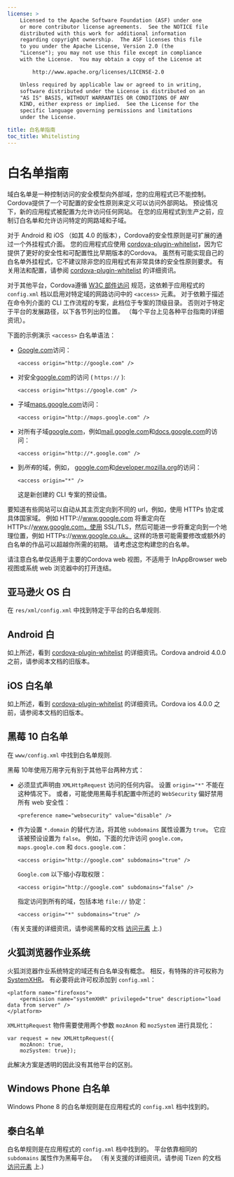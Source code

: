 ```yaml
---
license: >
    Licensed to the Apache Software Foundation (ASF) under one
    or more contributor license agreements.  See the NOTICE file
    distributed with this work for additional information
    regarding copyright ownership.  The ASF licenses this file
    to you under the Apache License, Version 2.0 (the
    "License"); you may not use this file except in compliance
    with the License.  You may obtain a copy of the License at

        http://www.apache.org/licenses/LICENSE-2.0

    Unless required by applicable law or agreed to in writing,
    software distributed under the License is distributed on an
    "AS IS" BASIS, WITHOUT WARRANTIES OR CONDITIONS OF ANY
    KIND, either express or implied.  See the License for the
    specific language governing permissions and limitations
    under the License.

title: 白名单指南
toc_title: Whitelisting
---
```


# 白名单指南

域白名单是一种控制访问的安全模型向外部域，您的应用程式已不能控制。 Cordova提供了一个可配置的安全性原则来定义可以访问外部网站。 预设情况下，新的应用程式被配置为允许访问任何网站。 在您的应用程式到生产之前，应制订白名单和允许访问特定的网路域和子域。

对于 Android 和 iOS （如其 4.0 的版本），Cordova的安全性原则是可扩展的通过一个外挂程式介面。 您的应用程式应使用 [cordova-plugin-whitelist][1]，因为它提供了更好的安全性和可配置性比早期版本的Cordova。 虽然有可能实现自己的白名单外挂程式，它不建议除非您的应用程式有非常具体的安全性原则要求。 有关用法和配置，请参阅 [cordova-plugin-whitelist][1] 的详细资讯。

 [1]: https://github.com/apache/cordova-plugin-whitelist

对于其他平台，Cordova遵循 [W3C 部件访问][2] 规范，这依赖于应用程式的 `config.xml` 档以启用对特定域的网路访问中的 `<access>` 元素。 对于依赖于描述在命令列介面的 CLI 工作流程的专案，此档位于专案的顶级目录。 否则对于特定于平台的发展路径，以下各节列出的位置。 （每个平台上见各种平台指南的详细资讯）。

 [2]: http://www.w3.org/TR/widgets-access/

下面的示例演示 `<access>` 白名单语法：

*   [Google.com][3]访问：
    
        <access origin="http://google.com" />
        

*   对安全[google.com][4]的访问 ( `https://` ):
    
        <access origin="https://google.com" />
        

*   子域[maps.google.com][5]访问：
    
        <access origin="http://maps.google.com" />
        

*   对所有子域[google.com][3]，例如[mail.google.com][6]和[docs.google.com][7]的访问：
    
        <access origin="http://*.google.com" />
        

*   到*所有*的域，例如， [google.com][3]和[developer.mozilla.org][8]的访问：
    
        <access origin="*" />
        
    
    这是新创建的 CLI 专案的预设值。

 [3]: http://google.com
 [4]: https://google.com
 [5]: http://maps.google.com
 [6]: http://mail.google.com
 [7]: http://docs.google.com
 [8]: http://developer.mozilla.org

要知道有些网站可以自动从其主页定向到不同的 url，例如，使用 HTTPs 协定或具体国家域。 例如 HTTP://www.google.com 将重定向在 HTTPs://www.google.com，使用 SSL/TLS，然后可能进一步将重定向到一个地理位置，例如 HTTPs://www.google.co.uk。 这样的场景可能需要修改或额外的白名单的作品可以超越你所需的初期。 请考虑这您构建您的白名单。

请注意白名单仅适用于主要的Cordova web 视图，不适用于 InAppBrowser web 视图或系统 web 浏览器中的打开连结。

## 亚马逊火 OS 白

在 `res/xml/config.xml` 中找到特定于平台的白名单规则.

## Android 白

如上所述，看到 [cordova-plugin-whitelist][1] 的详细资讯。Cordova android 4.0.0 之前，请参阅本文档的旧版本。

## iOS 白名单

如上所述，看到 [cordova-plugin-whitelist][1] 的详细资讯。Cordova ios 4.0.0 之前，请参阅本文档的旧版本。

## 黑莓 10 白名单

在 `www/config.xml` 中找到白名单规则.

黑莓 10年使用万用字元有别于其他平台两种方式：

*   必须显式声明由 `XMLHttpRequest` 访问的任何内容。 设置 `origin="*"` 不能在这种情况下。 或者，可能使用黑莓手机配置中所述的 `WebSecurity` 偏好禁用所有 web 安全性：
    
        <preference name="websecurity" value="disable" />
        

*   作为设置 `*.domain` 的替代方法，将其他 `subdomains` 属性设置为 `true`。 它应该被预设设置为 `false`。 例如，下面的允许访问 `google.com`，`maps.google.com` 和 `docs.google.com`：
    
        <access origin="http://google.com" subdomains="true" />
        
    
    `Google.com` 以下缩小存取权限：
    
        <access origin="http://google.com" subdomains="false" />
        
    
    指定访问到所有的域，包括本地 `file://` 协定：
    
        <access origin="*" subdomains="true" />
        

（有关支援的详细资讯，请参阅黑莓的文档 [访问元素][9] 上.)

 [9]: https://developer.blackberry.com/html5/documentation/ww_developing/Access_element_834677_11.html

## 火狐浏览器作业系统

火狐浏览器作业系统特定的域还有白名单没有概念。 相反，有特殊的许可权称为 [SystemXHR][10]。 有必要将此许可权添加到 `config.xml`：

 [10]: https://developer.mozilla.org/en-US/docs/Web/API/XMLHttpRequest#Permissions

    <platform name="firefoxos">
        <permission name="systemXHR" privileged="true" description="load data from server" />
    </platform>
    

`XMLHttpRequest` 物件需要使用两个参数 `mozAnon` 和 `mozSystem` 进行具现化：

    var request = new XMLHttpRequest({
        mozAnon: true,
        mozSystem: true});
    

此解决方案是透明的因此没有其他平台的区别。

## Windows Phone 白名单

Windows Phone 8 的白名单规则是在应用程式的 `config.xml` 档中找到的。

## 泰白名单

白名单规则是在应用程式的 `config.xml` 档中找到的。 平台依靠相同的 `subdomains` 属性作为黑莓平台。 （有关支援的详细资讯，请参阅 Tizen 的文档 [访问元素][11] 上.)

 [11]: https://developer.tizen.org/help/index.jsp?topic=%2Forg.tizen.web.appprogramming%2Fhtml%2Fide_sdk_tools%2Fconfig_editor_w3celements.htm